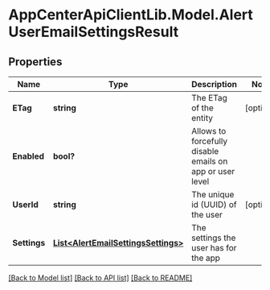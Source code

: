 # AppCenterApiClientLib.Model.AlertUserEmailSettingsResult
## Properties

Name | Type | Description | Notes
------------ | ------------- | ------------- | -------------
**ETag** | **string** | The ETag of the entity | [optional] 
**Enabled** | **bool?** | Allows to forcefully disable emails on app or user level | 
**UserId** | **string** | The unique id (UUID) of the user | [optional] 
**Settings** | [**List&lt;AlertEmailSettingsSettings&gt;**](AlertEmailSettingsSettings.md) | The settings the user has for the app | 

[[Back to Model list]](../README.md#documentation-for-models) [[Back to API list]](../README.md#documentation-for-api-endpoints) [[Back to README]](../README.md)

